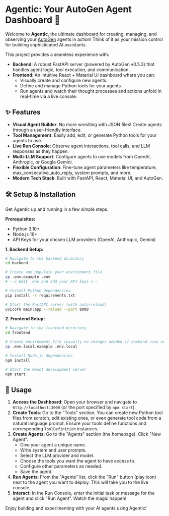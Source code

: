 # Agentic: Your AutoGen Agent Dashboard 🚀

Welcome to **Agentic**, the ultimate dashboard for creating, managing, and observing your [AutoGen](https://microsoft.github.io/autogen/) agents in action! Think of it as your mission control for building sophisticated AI assistants.

This project provides a seamless experience with:

- **Backend**: A robust FastAPI server (powered by AutoGen v0.5.3) that handles agent logic, tool execution, and communication.
- **Frontend**: An intuitive React + Material UI dashboard where you can:
    - Visually create and configure new agents.
    - Define and manage Python tools for your agents.
    - Run agents and watch their thought processes and actions unfold in real-time via a live console.

## ✨ Features

*   **Visual Agent Builder**: No more wrestling with JSON files! Create agents through a user-friendly interface.
*   **Tool Management**: Easily add, edit, or generate Python tools for your agents to use.
*   **Live Run Console**: Observe agent interactions, tool calls, and LLM responses as they happen.
*   **Multi-LLM Support**: Configure agents to use models from OpenAI, Anthropic, or Google Gemini.
*   **Flexible Configuration**: Fine-tune agent parameters like temperature, max_consecutive_auto_reply, system prompts, and more.
*   **Modern Tech Stack**: Built with FastAPI, React, Material UI, and AutoGen.

## 🛠️ Setup & Installation

Get Agentic up and running in a few simple steps.

**Prerequisites:**

*   Python 3.10+
*   Node.js 16+
*   API Keys for your chosen LLM providers (OpenAI, Anthropic, Gemini)

**1. Backend Setup:**

```bash
# Navigate to the backend directory
cd backend

# Create and populate your environment file
cp .env.example .env
# --> Edit .env and add your API keys <--

# Install Python dependencies
pip install -r requirements.txt

# Start the FastAPI server (with auto-reload)
uvicorn main:app --reload --port 8000
```

**2. Frontend Setup:**

```bash
# Navigate to the frontend directory
cd frontend

# Create environment file (usually no changes needed if backend runs on port 8000)
cp .env.local.example .env.local

# Install Node.js dependencies
npm install

# Start the React development server
npm start
```

## 🚀 Usage

1.  **Access the Dashboard**: Open your browser and navigate to `http://localhost:3000` (or the port specified by `npm start`).
2.  **Create Tools**: Go to the "Tools" section. You can create new Python tool files from scratch, edit existing ones, or even generate tool code from a natural language prompt. Ensure your tools define functions and corresponding `ToolDefinition` instances.
3.  **Create Agents**: Go to the "Agents" section (the homepage). Click "New Agent".
    *   Give your agent a unique name.
    *   Write system and user prompts.
    *   Select the LLM provider and model.
    *   Choose the tools you want the agent to have access to.
    *   Configure other parameters as needed.
    *   Save the agent.
4.  **Run Agents**: From the "Agents" list, click the "Run" button (play icon) next to the agent you want to deploy. This will take you to the live console.
5.  **Interact**: In the Run Console, enter the initial task or message for the agent and click "Run Agent". Watch the magic happen!

Enjoy building and experimenting with your AI agents using Agentic!